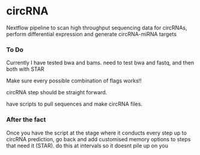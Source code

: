 # circRNA
Nextflow pipeline to scan high throughput sequencing data for circRNAs, perform differential expression and generate circRNA-miRNA targets

### To Do
Currently I have tested bwa and bams. need to test bwa and fastq, and then both with STAR

Make sure every possible combination of flags works!! 

circRNA step should be straight forward. 

have scripts to pull sequences and make circRNA files.

### After the fact
Once you have the script at the stage where it conducts every step up to circRNA prediction, 
go back and add customised memory options to steps that need it (STAR). 
do this at intervals so it doesnt pile up on you 
